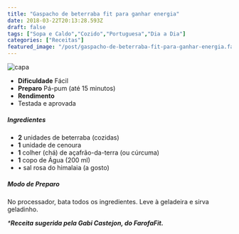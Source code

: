 ```yaml
---
title: "Gaspacho de beterraba fit para ganhar energia"
date: 2018-03-22T20:13:28.593Z
draft: false
tags: ["Sopa e Caldo","Cozido","Portuguesa","Dia a Dia"]
categories: ["Receitas"]
featured_image: "/post/gaspacho-de-beterraba-fit-para-ganhar-energia.fa0680e2.jpg"
---
```


![capa](/post/gaspacho-de-beterraba-fit-para-ganhar-energia.fa0680e2.jpg)

*   **Dificuldade** Fácil
*   **Preparo** Pá-pum (até 15 minutos)
*   **Rendimento**
*   Testada e aprovada
    

##### Ingredientes

*   **2** unidades de beterraba (cozidas)
*   **1** unidade de cenoura
*   **1** colher (chá) de açafrão-da-terra (ou cúrcuma)
*   **1** copo de Água (200 ml)
*   • sal rosa do himalaia (a gosto)

##### Modo de Preparo

No processador, bata todos os ingredientes. Leve à geladeira e sirva geladinho.

_***Receita sugerida pela Gabi Castejon, do FarofaFit.**_

